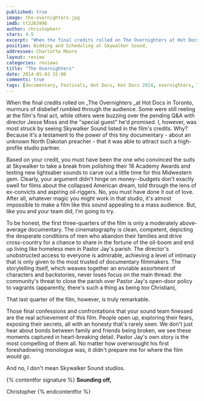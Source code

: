 ```yaml
---
published: true
image: the-overnighters.jpg
imdb: tt3263996
author: christopherr
stars: 4.5
excerpt: "When the final credits rolled on The Overnighters at Hot Docs in Toronto, murmurs of disbelief rumbled through the audience."
position: Bidding and Scheduling at Skywalker Sound,
addressee: Charlotte Moore
layout: review
categories: reviews
title: "The Overnighters"
date: 2014-05-03 15:06
comments: true
tags: [documentary, Festivals, Hot Docs, Hot Docs 2014, overnighters, Tribeca]
---
```

When the final credits rolled on _The Overnighters _at Hot Docs in Toronto, murmurs of disbelief rumbled through the audience. Some were still reeling at the film's final act, while others were buzzing over the pending Q&A with director Jesse Moss and the "special guest" he'd promised. I, however, was most struck by seeing Skywalker Sound listed in the film's credits. Why? Because it's a testament to the power of this tiny documentary - about an unknown North Dakotan preacher - that it was able to attract such a high-profile studio partner.

Based on your credit, you must have been the one who convinced the suits at Skywalker to take a break from polishing their 18 Academy Awards and testing new lightsaber sounds to carve out a little time for this Midwestern gem. Clearly, your argument didn't hinge on money--budgets don't exactly swell for films about the collapsed American dream, told through the lens of ex-convicts and aspiring oil-riggers. No, you must have done it out of love. After all, whatever magic you might work in that studio, it's almost impossible to make a film like this sound appealing to a mass audience. But, like you and your team did, I'm going to try.

To be honest, the first three-quarters of the film is only a moderately above-average documentary. The cinematography is clean, competent, depicting the desperate conditions of men who abandon their families and drive cross-country for a chance to share in the fortune of the oil-boom and end up living like homeless men in Pastor Jay's parish. The director's unobstructed access to everyone is admirable, achieving a level of intimacy that is only given to the most trusted of documentary filmmakers. The storytelling itself, which weaves together an enviable assortment of characters and backstories, never loses focus on the main thread: the community's threat to close the parish over Pastor Jay's open-door policy to vagrants (apparently, there's such a thing as being _too_ Christian),

That last quarter of the film, however, is truly remarkable.

Those final confessions and confrontations that your sound team finessed are the real achievement of this film.  People open up, exploring their fears, exposing their secrets, all with an honesty that's rarely seen. We don't just hear about bonds between family and friends being broken, we see these moments captured in heart-breaking detail. Pastor Jay's own story is the most compelling of them all. No matter how overwrought his first foreshadowing monologue was, it didn't prepare me for where the film would go.

And no, I don't mean Skywalker Sound studios.

{% contentfor signature %}
**Sounding off,**

Christopher
{% endcontentfor %}